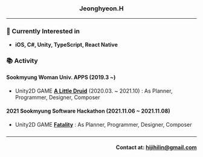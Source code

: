 ### <div align= center>Jeonghyeon.H</div>
---
### <div align= left>🎈 Currently Interested in</div>
* **iOS, C#, Unity, TypeScript, React Native**
### 📚 Activity
#### **Sookmyung Woman Univ. APPS (2019.3 ~)**
* Unity2D GAME **[A Little Druid](https://github.com/DARK-EGG/A-LITTLE-DRUID, "Visit A Little Druid Repo")** (2020.03. ~ 2021.10) : As Planner, Programmer, Designer, Composer
#### **2021 Sookmyung Software Hackathon (2021.11.06 ~ 2021.11.08)**
* Unity2D GAME **[Fatality](https://github.com/2021-Unity-Fatality/Fatality, "Visit Fatality Repo")** : As Planner, Programmer, Designer, Composer
###
---
#### <div align = right> Contact at: hijihilin@gmail.com</div>
